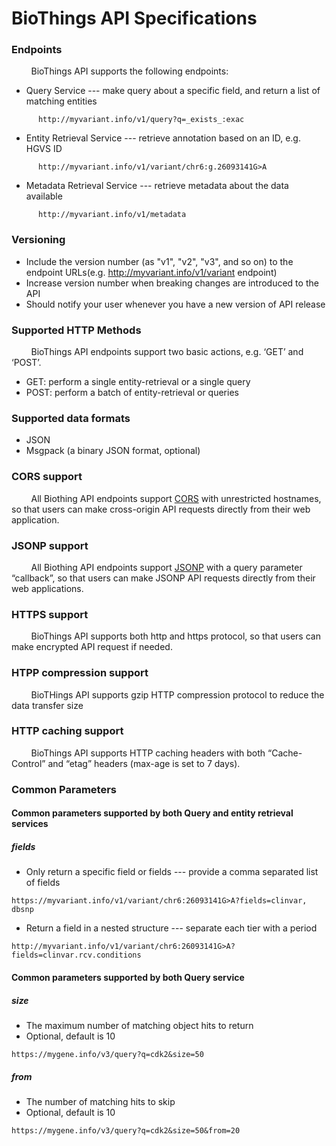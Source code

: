 # BioThings API Specifications 

### Endpoints
&nbsp;&nbsp;&nbsp;&nbsp;&nbsp;&nbsp;&nbsp;&nbsp;BioThings API supports the following endpoints:
  - Query Service --- make query about a specific field, and return a list of matching entities
```
      http://myvariant.info/v1/query?q=_exists_:exac
```
  - Entity Retrieval Service --- retrieve annotation based on an ID, e.g. HGVS ID
```
      http://myvariant.info/v1/variant/chr6:g.26093141G>A
```
  - Metadata Retrieval Service --- retrieve metadata about the data available
```
      http://myvariant.info/v1/metadata
```
### Versioning
  - Include the version number (as "v1", "v2", "v3", and so on) to the endpoint URLs(e.g. http://myvariant.info/v1/variant endpoint)
  - Increase version number when breaking changes are introduced to the API
  - Should notify your user whenever you have a new version of API release
  
### Supported HTTP Methods
&nbsp;&nbsp;&nbsp;&nbsp;&nbsp;&nbsp;&nbsp;&nbsp;BioThings API endpoints support two basic actions, e.g. ‘GET’ and ‘POST’.
  - GET: perform a single entity-retrieval or a single query
  - POST: perform a batch of entity-retrieval or queries
  
### Supported data formats
  - JSON
  - Msgpack  (a binary JSON format, optional)
  
### CORS support
&nbsp;&nbsp;&nbsp;&nbsp;&nbsp;&nbsp;&nbsp;&nbsp;All Biothing API endpoints support [CORS](https://developer.mozilla.org/en-US/docs/Web/HTTP/Access_control_CORS) with unrestricted hostnames, so that users can make cross-origin API requests directly from their web application.

### JSONP support
&nbsp;&nbsp;&nbsp;&nbsp;&nbsp;&nbsp;&nbsp;&nbsp;All Biothing API endpoints support [JSONP](http://www.json-p.org/) with a query parameter “callback”, so that users can make JSONP API requests directly from their web applications.

### HTTPS support
&nbsp;&nbsp;&nbsp;&nbsp;&nbsp;&nbsp;&nbsp;&nbsp;BioThings API supports both http and https protocol, so that users can make encrypted API request if needed.

### HTPP compression support
&nbsp;&nbsp;&nbsp;&nbsp;&nbsp;&nbsp;&nbsp;&nbsp;BioTHings API supports gzip HTTP compression protocol to reduce the data transfer size 

### HTTP caching support
&nbsp;&nbsp;&nbsp;&nbsp;&nbsp;&nbsp;&nbsp;&nbsp;BioThings API supports HTTP caching headers with both “Cache-Control” and “etag” headers (max-age is set to 7 days).

### Common Parameters

#### Common parameters supported by both Query and entity retrieval services

##### fields
  - Only return a specific field or fields --- provide a comma separated list of fields

```
https://myvariant.info/v1/variant/chr6:26093141G>A?fields=clinvar, dbsnp
```
  - Return a field in a nested structure --- separate each tier with a period
```
http://myvariant.info/v1/variant/chr6:26093141G>A?fields=clinvar.rcv.conditions
```

#### Common parameters supported by both Query service

##### size
  - The maximum number of matching object hits to return
  - Optional, default is 10
  
```
https://mygene.info/v3/query?q=cdk2&size=50
```

##### from
  - The number of matching hits to skip
  - Optional, default is 10
```
https://mygene.info/v3/query?q=cdk2&size=50&from=20
```
